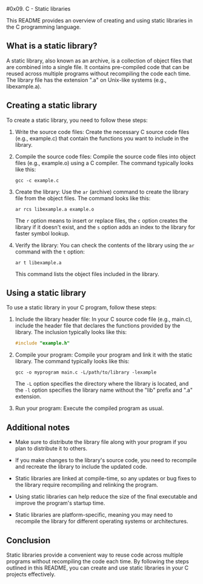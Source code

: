 #0x09. C - Static libraries


This README provides an overview of creating and using static libraries in the C programming language.

## What is a static library?

A static library, also known as an archive, is a collection of object files that are combined into a single file. It contains pre-compiled code that can be reused across multiple programs without recompiling the code each time. The library file has the extension ".a" on Unix-like systems (e.g., libexample.a).

## Creating a static library

To create a static library, you need to follow these steps:

1. Write the source code files: Create the necessary C source code files (e.g., example.c) that contain the functions you want to include in the library.

2. Compile the source code files: Compile the source code files into object files (e.g., example.o) using a C compiler. The command typically looks like this:

   ```shell
   gcc -c example.c
   ```

3. Create the library: Use the `ar` (archive) command to create the library file from the object files. The command looks like this:

   ```shell
   ar rcs libexample.a example.o
   ```

   The `r` option means to insert or replace files, the `c` option creates the library if it doesn't exist, and the `s` option adds an index to the library for faster symbol lookup.

4. Verify the library: You can check the contents of the library using the `ar` command with the `t` option:

   ```shell
   ar t libexample.a
   ```

   This command lists the object files included in the library.

## Using a static library

To use a static library in your C program, follow these steps:

1. Include the library header file: In your C source code file (e.g., main.c), include the header file that declares the functions provided by the library. The inclusion typically looks like this:

   ```c
   #include "example.h"
   ```

2. Compile your program: Compile your program and link it with the static library. The command typically looks like this:

   ```shell
   gcc -o myprogram main.c -L/path/to/library -lexample
   ```

   The `-L` option specifies the directory where the library is located, and the `-l` option specifies the library name without the "lib" prefix and ".a" extension.

3. Run your program: Execute the compiled program as usual.

## Additional notes

- Make sure to distribute the library file along with your program if you plan to distribute it to others.

- If you make changes to the library's source code, you need to recompile and recreate the library to include the updated code.

- Static libraries are linked at compile-time, so any updates or bug fixes to the library require recompiling and relinking the program.

- Using static libraries can help reduce the size of the final executable and improve the program's startup time.

- Static libraries are platform-specific, meaning you may need to recompile the library for different operating systems or architectures.

## Conclusion

Static libraries provide a convenient way to reuse code across multiple programs without recompiling the code each time. By following the steps outlined in this README, you can create and use static libraries in your C projects effectively.
